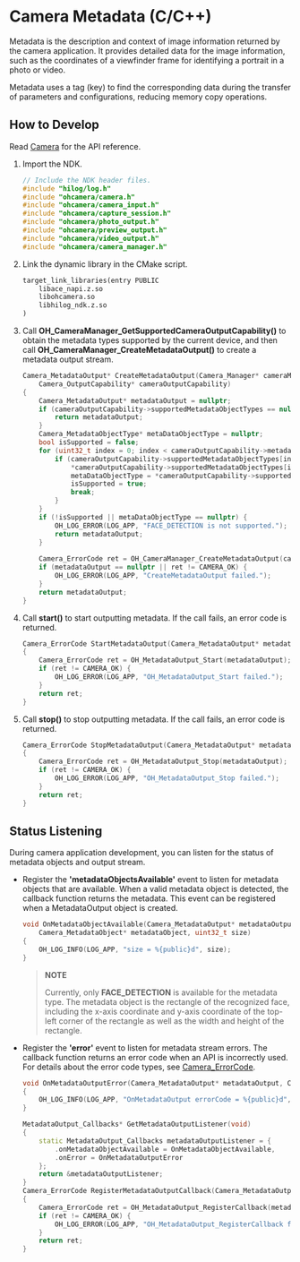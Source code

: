 # Camera Metadata (C/C++)
<!--Kit: Camera Kit-->
<!--Subsystem: Multimedia-->
<!--Owner: @qano-->
<!--Designer: @leo_ysl-->
<!--Tester: @xchaosioda-->
<!--Adviser: @zengyawen-->

Metadata is the description and context of image information returned by the camera application. It provides detailed data for the image information, such as the coordinates of a viewfinder frame for identifying a portrait in a photo or video.

Metadata uses a tag (key) to find the corresponding data during the transfer of parameters and configurations, reducing memory copy operations.

## How to Develop

Read [Camera](../../reference/apis-camera-kit/capi-oh-camera.md) for the API reference.

1. Import the NDK.

   ```c++
   // Include the NDK header files.
   #include "hilog/log.h"
   #include "ohcamera/camera.h"
   #include "ohcamera/camera_input.h"
   #include "ohcamera/capture_session.h"
   #include "ohcamera/photo_output.h"
   #include "ohcamera/preview_output.h"
   #include "ohcamera/video_output.h"
   #include "ohcamera/camera_manager.h"
   ```

2. Link the dynamic library in the CMake script.

   ```txt
   target_link_libraries(entry PUBLIC
       libace_napi.z.so
       libohcamera.so
       libhilog_ndk.z.so
   )
   ```

3. Call **OH_CameraManager_GetSupportedCameraOutputCapability()** to obtain the metadata types supported by the current device, and then call **OH_CameraManager_CreateMetadataOutput()** to create a metadata output stream.
     
   ```c++
   Camera_MetadataOutput* CreateMetadataOutput(Camera_Manager* cameraManager,
       Camera_OutputCapability* cameraOutputCapability)
   {
       Camera_MetadataOutput* metadataOutput = nullptr;
       if (cameraOutputCapability->supportedMetadataObjectTypes == nullptr) {
           return metadataOutput;
       }
       Camera_MetadataObjectType* metaDataObjectType = nullptr;
       bool isSupported = false;
       for (uint32_t index = 0; index < cameraOutputCapability->metadataProfilesSize; index++) {
           if (cameraOutputCapability->supportedMetadataObjectTypes[index] != nullptr &&
               *cameraOutputCapability->supportedMetadataObjectTypes[index] == FACE_DETECTION) {
               metaDataObjectType = *cameraOutputCapability->supportedMetadataObjectTypes;
               isSupported = true;
               break;
           }
       }
       if (!isSupported || metaDataObjectType == nullptr) {
           OH_LOG_ERROR(LOG_APP, "FACE_DETECTION is not supported.");
           return metadataOutput;
       }
       
       Camera_ErrorCode ret = OH_CameraManager_CreateMetadataOutput(cameraManager, metaDataObjectType, &metadataOutput);
       if (metadataOutput == nullptr || ret != CAMERA_OK) {
           OH_LOG_ERROR(LOG_APP, "CreateMetadataOutput failed.");
       }
       return metadataOutput;
   }
   ```

4. Call **start()** to start outputting metadata. If the call fails, an error code is returned.
     
   ```c++
   Camera_ErrorCode StartMetadataOutput(Camera_MetadataOutput* metadataOutput)
   {
       Camera_ErrorCode ret = OH_MetadataOutput_Start(metadataOutput);
       if (ret != CAMERA_OK) {
           OH_LOG_ERROR(LOG_APP, "OH_MetadataOutput_Start failed.");
       }
       return ret;
   }
   ```

5. Call **stop()** to stop outputting metadata. If the call fails, an error code is returned.
     
   ```c++
   Camera_ErrorCode StopMetadataOutput(Camera_MetadataOutput* metadataOutput)
   {
       Camera_ErrorCode ret = OH_MetadataOutput_Stop(metadataOutput);
       if (ret != CAMERA_OK) {
           OH_LOG_ERROR(LOG_APP, "OH_MetadataOutput_Stop failed.");
       }
       return ret;
   }
   ```

## Status Listening

During camera application development, you can listen for the status of metadata objects and output stream.

- Register the **'metadataObjectsAvailable'** event to listen for metadata objects that are available. When a valid metadata object is detected, the callback function returns the metadata. This event can be registered when a MetadataOutput object is created.
  ```c++
  void OnMetadataObjectAvailable(Camera_MetadataOutput* metadataOutput,
      Camera_MetadataObject* metadataObject, uint32_t size)
  {
      OH_LOG_INFO(LOG_APP, "size = %{public}d", size);
  }
  ```

  > **NOTE**
  >
  > Currently, only **FACE_DETECTION** is available for the metadata type. The metadata object is the rectangle of the recognized face, including the x-axis coordinate and y-axis coordinate of the top-left corner of the rectangle as well as the width and height of the rectangle.

- Register the **'error'** event to listen for metadata stream errors. The callback function returns an error code when an API is incorrectly used. For details about the error code types, see [Camera_ErrorCode](../../reference/apis-camera-kit/capi-camera-h.md#camera_errorcode).

  ```c++
  void OnMetadataOutputError(Camera_MetadataOutput* metadataOutput, Camera_ErrorCode errorCode)
  {
      OH_LOG_INFO(LOG_APP, "OnMetadataOutput errorCode = %{public}d", errorCode);
  }
  ```

  ```c++
  MetadataOutput_Callbacks* GetMetadataOutputListener(void)
  {
      static MetadataOutput_Callbacks metadataOutputListener = {
          .onMetadataObjectAvailable = OnMetadataObjectAvailable,
          .onError = OnMetadataOutputError
      };
      return &metadataOutputListener;
  }
  Camera_ErrorCode RegisterMetadataOutputCallback(Camera_MetadataOutput* metadataOutput)
  {
      Camera_ErrorCode ret = OH_MetadataOutput_RegisterCallback(metadataOutput, GetMetadataOutputListener());
      if (ret != CAMERA_OK) {
          OH_LOG_ERROR(LOG_APP, "OH_MetadataOutput_RegisterCallback failed.");
      }
      return ret;
  }
  ```
